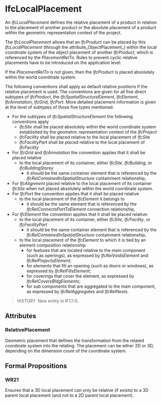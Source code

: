 # IfcLocalPlacement

An _IfcLocalPlacement_ defines the relative placement of a product in relation to the placement of another product or the absolute placement of a product within the geometric representation context of the project.

The _IfcLocalPlacement_ allows that an _IfcProduct_ can be placed by this _IfcLocalPlacement_ (through the attribute_ObjectPlacement_) within the local coordinate system of the object placement of another _IfcProduct_, which is referenced by the _PlacementRelTo_. Rules to prevent cyclic relative placements have to be introduced on the application level.

If the _PlacementRelTo_ is not given, then the _IfcProduct_ is placed absolutely within the world coordinate system.

The following conventions shall apply as default relative positions if the relative placement is used. The conventions are given for all five direct subtypes of _IfcProduct_, the _IfcSpatialStructureElement_, _IfcElement_, _IfcAnnotation_, _IfcGrid_, _IfcPort_. More detailed placement information is given at the level of subtypes of those five types mentioned.

* For the subtypes of _IfcSpatialStructureElement_ the following conventions apply 
    * _IfcSite_ shall be placed absolutely within the world coordinate system established by the geometric representation context of the _IfcProject_ 
    * _IfcFacility_ shall be placed relative to the local placement of _IfcSite_ 
    * _IfcFacilityPart_ shall be placed relative to the local placement of _IfcFacility_ 
* For _IfcGrid_ and _IfcAnnotation_ the convention applies that it shall be placed relative 
    *  to the local placement of its container, either _IfcSite_, _IfcBuilding_, or _IfcBuildingStorey_ 
        * it should be the same container element that is referenced by the _IfcRelContainedInSpatialStructure_ containment relationship, 
*  For _IfcAlignment_ placed relative to the local placement of its container _IfcSite_ when not placed absolutely within the world coordinate system. 
* For _IfcPort_ the convention applies that it shall be placed relative 
    *  to the local placement of the _IfcElement_ it belongs to 
        * it should be the same element that is referenced by the _IfcRelConnectsPortToElement_ connection relationship, 
*  For _IfcElement_ the convention applies that it shall be placed relative: 
    *  to the local placement of its container, either _IfcSite_, _IfcFacility_, or _IfcFacilityPart_ 
        * it should be the same container element that is referenced by the _IfcRelContainedInSpatialStructure_ containment relationship, 
    * to the local placement of the _IfcElement_ to which it is tied by an element composition relationship 
        * for features that are located relative to the main component (such as openings), as expressed by _IfcRelVoidsElement_ and _IfcRelProjectsElement_;
        * for elements that fill an opening (such as doors or windows), as expressed by _IfcRelFillsElement_;
        * for coverings that cover the element, as expressed by _IfcRelCoversBldgElements_;
        * for sub components that are aggregated to the main component, as expressed by _IfcRelAggregates_ and _IfcRelNests_. 

> HISTORY&nbsp; New entity in IFC1.0.

## Attributes

### RelativePlacement
Geometric placement that defines the transformation from the related coordinate system into the relating. The placement can be either 2D or 3D, depending on the dimension count of the coordinate system.

## Formal Propositions

### WR21
Ensures that a 3D local placement can only be relative (if exists) to a 3D parent local placement (and not to a 2D parent local placement).
